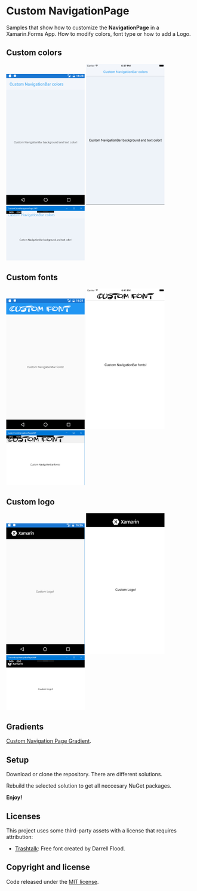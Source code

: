 # Custom NavigationPage

Samples that show how to customize the **NavigationPage** in a Xamarin.Forms App. How to modify colors, font type or how to add a Logo.

## Custom colors

<img src="images/custom-colors-android.png" Width="210" /> <img src="images/custom-colors-ios.png" Width="210" /> <img src="images/custom-colors-uwp.png" Width="210" />

## Custom fonts

<img src="images/custom-font-android.png" Width="210" /> <img src="images/custom-font-ios.png" Width="210" /> <img src="images/custom-font-uwp.png" Width="210" />

## Custom logo

<img src="images/custom-logo-android.png" Width="210" /> <img src="images/custom-logo-ios.png" Width="210" /> <img src="images/custom-logo-uwp.png" Width="210" />

## Gradients

[Custom Navigation Page Gradient](https://github.com/wilsonvargas/GradientNavigationToolbarXamarinForms).

## Setup

Download or clone the repository. There are different solutions.

Rebuild the selected solution to get all neccesary NuGet packages.

**Enjoy!**

## Licenses

This project uses some third-party assets with a license that requires attribution:

- [Trashtalk](https://www.urbanfonts.com/fonts/Trashtalk.font): Free font created by Darrell Flood.

## Copyright and license

Code released under the [MIT license](https://opensource.org/licenses/MIT).